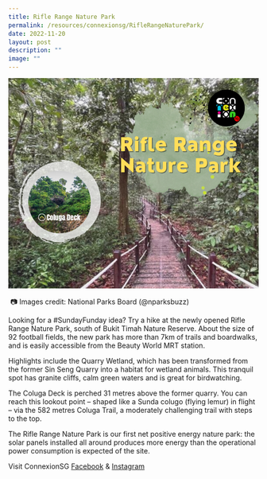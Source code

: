 ```yaml
---
title: Rifle Range Nature Park
permalink: /resources/connexionsg/RifleRangeNaturePark/
date: 2022-11-20
layout: post
description: ""
image: ""
---
```

![](/images/connexionsg/2022/Rifle%20Range%20Nature%20Park%20IG%20post.png)

 📷 Images credit: National Parks Board (@nparksbuzz)

Looking for a #SundayFunday idea? Try a hike at the newly opened Rifle Range Nature Park, south of Bukit Timah Nature Reserve. About the size of 92 football fields, the new park has more than 7km of trails and boardwalks, and is easily accessible from the Beauty World MRT station.

Highlights include the Quarry Wetland, which has been transformed from the former Sin Seng Quarry into a habitat for wetland animals. This tranquil spot has granite cliffs, calm green waters and is great for birdwatching.

The Coluga Deck is perched 31 metres above the former quarry. You can reach this lookout point – shaped like a Sunda colugo (flying lemur) in flight – via the 582 metres Coluga Trail, a moderately challenging trail with steps to the top.

The Rifle Range Nature Park is our first net positive energy nature park: the solar panels installed all around produces more energy than the operational power consumption is expected of the site.


Visit ConnexionSG [Facebook](https://www.facebook.com/ConnexionSG) & [Instagram](https://www.instagram.com/connexionsg/)